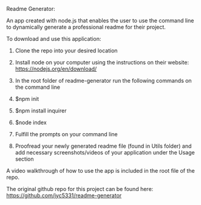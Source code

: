 Readme Generator:

An app created with node.js that enables the user to use the command line to dynamically generate a professional readme for their project. 

To download and use this application:

1. Clone the repo into your desired location
2. Install node on your computer using the instructions on their website: https://nodejs.org/en/download/
3. In the root folder of readme-generator run the following commands on the command line

1. $npm init
2. $npm install inquirer
3. $node index 

1. Fulfill the prompts on your command line
2. Proofread your newly generated readme file (found in Utils folder) and add necessary screenshots/videos of your application under the Usage section

A video walkthrough of how to use the app is included in the root file of the repo. 

The original github repo for this project can be found here: https://github.com/jyc5331/readme-generator




